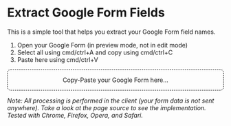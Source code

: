 
# Extract Google Form Fields
This is a simple tool that helps you extract your Google Form field names.

1. Open your Google Form (in preview mode, not in edit mode)
2. Select all using cmd/ctrl+A and copy using cmd/ctrl+C
3. Paste here using cmd/ctrl+V

<section class="paste">
  Copy-Paste your Google Form here...
  <div id="error"></div>
</section>

<section id="results">
  <pre><code id="list"></code></pre>
</section>

*Note: All processing is performed in the client (your form data is not sent anywhere). Take a look at the page source to see the implementation. Tested with Chrome, Firefox, Opera, and Safari.*

<style>
  .paste {
    border: dashed 1px black;
    padding: 15px;
    text-align: center;
    border-radius: 8px;
    margin-bottom: 15px;
  }

  #error {
    color: red;
  }

  input[type=text] {
    width: 100%;
    border: solid 2px #ccc;
    border-radius: 8px;
    padding: 8px;
  }

  #results {
    display: none;
  }

  pre {
    border-radius: 8px;
    background: #eee;
    padding: 15px 20px;
    font-size: 1em;
  }
</style>

<script>
  (function () {

    function decodeHtml(html) {
      var txt = document.createElement('textarea');
      txt.innerHTML = html;
      return txt.value;
    }

    function load(data) {
      
      const token = 'data-params="%.@.';

      const questions = [];

      let pos;
      while ((pos = data.indexOf(token, pos + 1)) > -1) {
        const start = pos + token.length;
        const end = data.indexOf('"', start);
        const json = decodeHtml(data.slice(start, end));
        const params = JSON.parse('[' + json);
        const id = params[0][4][0][0];
        const label = params[0][1];
        if (!questions.find(e => e.id == id)) {
          questions.push({
            label: params[0][1],
            id: params[0][4][0][0],
          });
        }
      }

      if (questions.length == 0) {
        results.style.display = 'none';
        error.innerText = 'Are you sure you pasted your Google Form? Open your Google Form preview, press Ctrl/Cmd+A to select the entire page, then press Cmd+C to copy the page. Press Cmd+V here.';
      } else {
        error.innerText = '';
        results.style.display = 'block';
        list.innerText = questions.map(q => `entry.${q.id}: ${q.label}`).join('\n');
      }
    }

    document.addEventListener('paste', async (ev) => {
      ev = (ev.originalEvent || ev);
      if (ev.target.nodeName === 'INPUT') {
        return;
      }
      ev.preventDefault();
      let data = ev.clipboardData.getData('text/html');
      if (!data) {
        data = ev.clipboardData.getData('text/plain');
      }
      if (data) {
        load(data);
      }
    });

  })();
</script>
